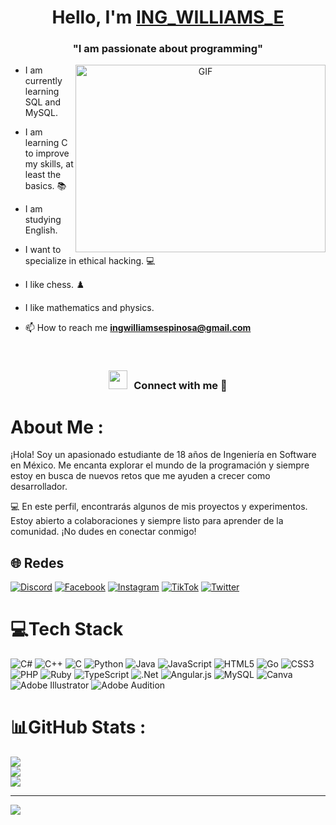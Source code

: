 <h1 align="center">Hello, I'm <a href="https://github.com/ingwilliamsel" target="blank">
ING_WILLIAMS_E</a></h1>
<h3 align="center">

"I am passionate about programming"</h3>

<a target="_blank" align="center">
  <img align="right" top="500" height="300" width="400" alt="GIF" src="https://media.giphy.com/media/SWoSkN6DxTszqIKEqv/giphy.gif">
</a>

- I am currently learning SQL and MySQL.

-  I am learning C to improve my skills, at least the basics. 📚

- I am studying English.

- I want to specialize in ethical hacking. 💻

- I like chess. ♟️ 

- I like mathematics and physics.

- 📫 How to reach me **ingwilliamsespinosa@gmail.com**

  
<br/>
<h3 align="center" > <img src="https://media.giphy.com/media/iY8CRBdQXODJSCERIr/giphy.gif" width="30" height="30" style="margin-right: 10px;">Connect with me 🤝 </h3>

<p align="center">


# About Me :
 ¡Hola! Soy un apasionado estudiante de 18 años de Ingeniería en Software en México. Me encanta explorar el mundo de la programación y siempre estoy en busca de nuevos retos que me ayuden a crecer como desarrollador.

💻 En este perfil, encontrarás algunos de mis proyectos y experimentos. Estoy abierto a colaboraciones y siempre listo para aprender de la comunidad. ¡No dudes en conectar conmigo!



## 🌐 Redes
[![Discord](https://img.shields.io/badge/Discord-%237289DA.svg?logo=discord&logoColor=white)](htttps://discord.gg/ING_WILLIAMS_E) [![Facebook](https://img.shields.io/badge/Facebook-%231877F2.svg?logo=Facebook&logoColor=white)](https://facebook.com/ING_WILLIAMS_E) [![Instagram](https://img.shields.io/badge/Instagram-%23E4405F.svg?logo=Instagram&logoColor=white)](https://www.instagram.com/ing_williams_e/profilecard/?igsh=MTBtOTh5Zmg2bWIxOA==) [![TikTok](https://img.shields.io/badge/TikTok-%23000000.svg?logo=TikTok&logoColor=white)](https://www.tiktok.com/@ingwivkr0mt?_t=8qRsFkk3Jav&_r=1) [![Twitter](https://img.shields.io/badge/Twitter-%231DA1F2.svg?logo=Twitter&logoColor=white)](https://twitter.com/ING_WILLIAMS_E) 

# 💻Tech Stack
![C#](https://img.shields.io/badge/c%23-%23239120.svg?style=for-the-badge&logo=c-sharp&logoColor=white) ![C++](https://img.shields.io/badge/c++-%2300599C.svg?style=for-the-badge&logo=c%2B%2B&logoColor=white) ![C](https://img.shields.io/badge/c-%2300599C.svg?style=for-the-badge&logo=c&logoColor=white) ![Python](https://img.shields.io/badge/python-3670A0?style=for-the-badge&logo=python&logoColor=ffdd54) ![Java](https://img.shields.io/badge/java-%23ED8B00.svg?style=for-the-badge&logo=java&logoColor=white) ![JavaScript](https://img.shields.io/badge/javascript-%23323330.svg?style=for-the-badge&logo=javascript&logoColor=%23F7DF1E) ![HTML5](https://img.shields.io/badge/html5-%23E34F26.svg?style=for-the-badge&logo=html5&logoColor=white) ![Go](https://img.shields.io/badge/go-%2300ADD8.svg?style=for-the-badge&logo=go&logoColor=white) ![CSS3](https://img.shields.io/badge/css3-%231572B6.svg?style=for-the-badge&logo=css3&logoColor=white) ![PHP](https://img.shields.io/badge/php-%23777BB4.svg?style=for-the-badge&logo=php&logoColor=white) ![Ruby](https://img.shields.io/badge/ruby-%23CC342D.svg?style=for-the-badge&logo=ruby&logoColor=white) ![TypeScript](https://img.shields.io/badge/typescript-%23007ACC.svg?style=for-the-badge&logo=typescript&logoColor=white) ![.Net](https://img.shields.io/badge/.NET-5C2D91?style=for-the-badge&logo=.net&logoColor=white) ![Angular.js](https://img.shields.io/badge/angular.js-%23E23237.svg?style=for-the-badge&logo=angularjs&logoColor=white) ![MySQL](https://img.shields.io/badge/mysql-%2300f.svg?style=for-the-badge&logo=mysql&logoColor=white) ![Canva](https://img.shields.io/badge/Canva-%2300C4CC.svg?style=for-the-badge&logo=Canva&logoColor=white) ![Adobe Illustrator](https://img.shields.io/badge/adobeillustrator-%23FF9A00.svg?style=for-the-badge&logo=adobeillustrator&logoColor=white) ![Adobe Audition](https://img.shields.io/badge/Adobe%20Audition-9999FF.svg?style=for-the-badge&logo=Adobe%20Audition&logoColor=white)
# 📊GitHub Stats :
![](https://github-readme-stats.vercel.app/api?username=ING_WILLIAMS_E_E&theme=blueberry&hide_border=false&include_all_commits=false&count_private=false)<br/>
![](https://github-readme-streak-stats.herokuapp.com/?user=ING_WILLIAMS_E_E&theme=blueberry&hide_border=false)<br/>
![](https://github-readme-stats.vercel.app/api/top-langs/?username=ING_WILLIAMS_E&theme=blueberry&hide_border=false&include_all_commits=false&count_private=false&layout=compact)





---
[![](https://visitcount.itsvg.in/api?id=ING_WILLIAMS_E&icon=0&color=0)](https://visitcount.itsvg.in)
